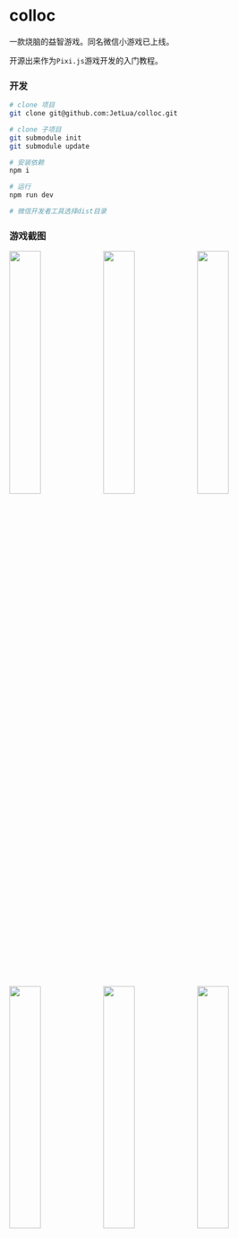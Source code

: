 # colloc
一款烧脑的益智游戏。同名微信小游戏已上线。

开源出来作为`Pixi.js`游戏开发的入门教程。


### 开发

```bash
# clone 项目
git clone git@github.com:JetLua/colloc.git

# clone 子项目
git submodule init
git submodule update

# 安装依赖
npm i

# 运行
npm run dev

# 微信开发者工具选择dist目录
```

### 游戏截图

<img src="https://jetlua.github.io/colloc/snapshot.1.png" width="33.33%"><img src="https://jetlua.github.io/colloc/snapshot.2.png" width="33.33%"><img src="https://jetlua.github.io/colloc/snapshot.3.png" width="33.33%">

<img src="https://jetlua.github.io/colloc/snapshot.4.png" width="33.33%"><img src="https://jetlua.github.io/colloc/snapshot.5.png" width="33.33%"><img src="https://jetlua.github.io/colloc/snapshot.6.png" width="33.33%">